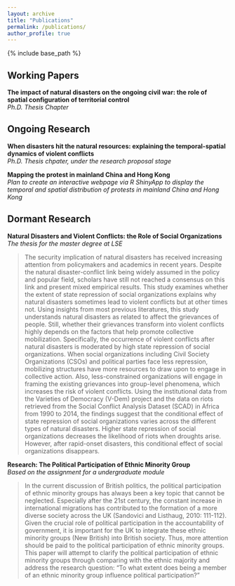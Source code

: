 ```yaml
---
layout: archive
title: "Publications"
permalink: /publications/
author_profile: true
---
```

{% include base_path %}

## Working Papers

**The impact of natural disasters on the ongoing civil war: the role of spatial configuration of territorial control** <br> 
*Ph.D. Thesis Chapter* <br>


## Ongoing Research

**When disasters hit the natural resources: explaining the temporal-spatial dynamics of violent conflicts** <br> 
*Ph.D. Thesis chpater, under the research proposal stage* <br>

**Mapping the protest in mainland China and Hong Kong** <br> 
*Plan to create an interactive webpage via R ShinyApp to display the temporal and spatial distribution of protests in mainland China and Hong Kong* <br>


## Dormant Research

**Natural Disasters and Violent Conflicts: the Role of Social Organizations** <br> 
*The thesis for the master degree at LSE* <br> 
> The security implication of natural disasters has received increasing attention from policymakers and academics in recent years. Despite the natural disaster-conflict link being widely assumed in the policy and popular field, scholars have still not reached a consensus on this link and present mixed empirical results. This study examines whether the extent of state repression of social organizations explains why natural disasters sometimes lead to violent conflicts but at other times not. Using insights from most previous literatures, this study understands natural disasters as related to affect the grievances of people. Still, whether their grievances transform into violent conflicts highly depends on the factors that help promote collective mobilization. Specifically, the occurrence of violent conflicts after natural disasters is moderated by high state repression of social organizations. When social organizations including Civil Society Organizations (CSOs) and political parties face less repression, mobilizing structures have more resources to draw upon to engage in collective action. Also, less-constrained organizations will engage in framing the existing grievances into group-level phenomena, which increases the risk of violent conflicts. Using the institutional data from the Varieties of Democracy (V-Dem) project and the data on riots retrieved from the Social Conflict Analysis Dataset (SCAD) in Africa from 1990 to 2014, the findings suggest that the conditional effect of state repression of social organizations varies across the different types of natural disasters. Higher state repression of social organizations decreases the likelihood of riots when droughts arise. However, after rapid-onset disasters, this conditional effect of social organizations disappears.

**Research: The Political Participation of Ethnic Minority Group** <br> 
*Based on the assignment for a undergraduate module* <br> 
> In the current discussion of British politics, the political participation of ethnic minority groups has always been a key topic that cannot be neglected. Especially after the 21st century, the constant increase in international migrations has contributed to the formation of a more diverse society across the UK (Sandovici and Listhaug, 2010: 111-112). Given the crucial role of political participation in the accountability of government, it is important for the UK to integrate these ethnic minority groups (New British) into British society. Thus, more attention should be paid to the political participation of ethnic minority groups. This paper will attempt to clarify the political participation of ethnic minority groups through comparing with the ethnic majority and address the research question: “To what extent does being a member of an ethnic minority group influence political participation?”
